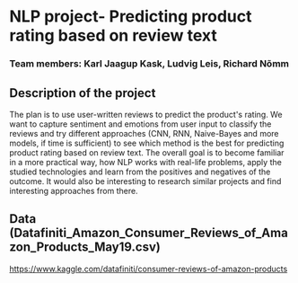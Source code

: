 # NLP project- Predicting product rating based on review text 
### Team members:  Karl Jaagup Kask, Ludvig Leis, Richard Nõmm
## Description of the project
The plan is to use user-written reviews to predict the product's rating. We want to capture sentiment and emotions from user input to classify the reviews and try different approaches (CNN, RNN, Naive-Bayes and more models, if time is sufficient) to see which method is the best for predicting product rating based on review text. The overall goal is to become familiar in a more practical way, how NLP works with real-life problems, apply the studied technologies and learn from the positives and negatives of the outcome. It would also be interesting to research similar projects and find interesting approaches from there. 

## Data (Datafiniti_Amazon_Consumer_Reviews_of_Amazon_Products_May19.csv)
https://www.kaggle.com/datafiniti/consumer-reviews-of-amazon-products 


